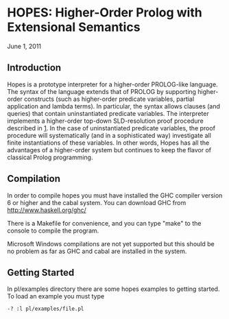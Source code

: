 # HOPES: Higher-Order Prolog with Extensional Semantics

June 1, 2011

## Introduction

Hopes is a prototype interpreter for a higher-order PROLOG-like
language. The syntax of the language extends that of PROLOG by
supporting higher-order constructs (such as higher-order predicate
variables, partial application and lambda terms). In particular,
the syntax allows clauses (and queries) that contain uninstantiated
predicate variables. The interpreter implements a higher-order
top-down SLD-resolution proof procedure described in [1]. In the
case of uninstantiated predicate variables, the proof procedure
will systematically (and in a sophisticated way) investigate all
finite instantiations of these variables. In other words, Hopes
has all the advantages of a higher-order system but continues
to keep the flavor of classical Prolog programming.

## Compilation

In order to compile hopes you must have installed the GHC compiler
version 6 or higher and the cabal system. You can download GHC from
http://www.haskell.org/ghc/

There is a Makefile for convenience, and you can type "make" to
the console to compile the program.

Microsoft Windows compilations are not yet supported but this should
be no problem as far as GHC and cabal are installed in the system.


## Getting Started

In pl/examples directory there are some hopes examples to getting
started. To load an example you must type

    -? :l pl/examples/file.pl


[1]: http://www.springerlink.com/content/f127ru366p77vux3/ "Extensional Higher-Order Logic Programming, Angelos Charalambidis, Konstantinos Handjopoulos, Panos Rondogiannis, William W. Wadge, Logics in Artificial Intelligence, Lecture Notes in Computer Science 2010"
